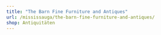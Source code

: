 ```yaml
---
title: "The Barn Fine Furniture and Antiques"
url: /mississauga/the-barn-fine-furniture-and-antiques/
shop: Antiquitäten
---
```

